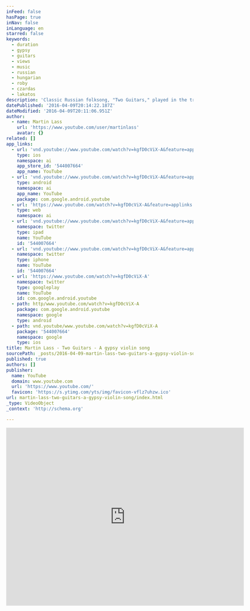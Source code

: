 ```yaml
---
inFeed: false
hasPage: true
inNav: false
inLanguage: en
starred: false
keywords:
  - duration
  - gypsy
  - guitars
  - views
  - music
  - russian
  - hungarian
  - roby
  - czardas
  - lakatos
description: 'Classic Russian folksong, "Two Guitars," played in the traditional gypsy style!'
datePublished: '2016-04-09T20:14:22.187Z'
dateModified: '2016-04-09T20:11:06.951Z'
author:
  - name: Martin Lass
    url: 'https://www.youtube.com/user/martinlass'
    avatar: {}
related: []
app_links:
  - url: 'vnd.youtube://www.youtube.com/watch?v=kgfD0cViX-A&feature=applinks'
    type: ios
    namespace: ai
    app_store_id: '544007664'
    app_name: YouTube
  - url: 'vnd.youtube://www.youtube.com/watch?v=kgfD0cViX-A&feature=applinks'
    type: android
    namespace: ai
    app_name: YouTube
    package: com.google.android.youtube
  - url: 'https://www.youtube.com/watch?v=kgfD0cViX-A&feature=applinks'
    type: web
    namespace: ai
  - url: 'vnd.youtube://www.youtube.com/watch?v=kgfD0cViX-A&feature=applinks'
    namespace: twitter
    type: ipad
    name: YouTube
    id: '544007664'
  - url: 'vnd.youtube://www.youtube.com/watch?v=kgfD0cViX-A&feature=applinks'
    namespace: twitter
    type: iphone
    name: YouTube
    id: '544007664'
  - url: 'https://www.youtube.com/watch?v=kgfD0cViX-A'
    namespace: twitter
    type: googleplay
    name: YouTube
    id: com.google.android.youtube
  - path: http/www.youtube.com/watch?v=kgfD0cViX-A
    package: com.google.android.youtube
    namespace: google
    type: android
  - path: vnd.youtube/www.youtube.com/watch?v=kgfD0cViX-A
    package: '544007664'
    namespace: google
    type: ios
title: Martin Lass - Two Guitars - A gypsy violin song
sourcePath: _posts/2016-04-09-martin-lass-two-guitars-a-gypsy-violin-song.md
published: true
authors: []
publisher:
  name: YouTube
  domain: www.youtube.com
  url: 'https://www.youtube.com/'
  favicon: 'https://s.ytimg.com/yts/img/favicon-vflz7uhzw.ico'
url: martin-lass-two-guitars-a-gypsy-violin-song/index.html
_type: VideoObject
_context: 'http://schema.org'

---
```

<iframe src="https://cdn.embedly.com/widgets/media.html?src=https%3A%2F%2Fwww.youtube.com%2Fembed%2FkgfD0cViX-A%3Ffeature%3Doembed&amp;url=https%3A%2F%2Fwww.youtube.com%2Fwatch%3Fv%3DkgfD0cViX-A&amp;image=https%3A%2F%2Fi.ytimg.com%2Fvi%2FkgfD0cViX-A%2Fhqdefault.jpg&amp;key=b7d04c9b404c499eba89ee7072e1c4f7&amp;type=text%2Fhtml&amp;schema=youtube" width="640" height="480" scrolling="no" frameborder="0" allowfullscreen="allowfullscreen" style=""></iframe>